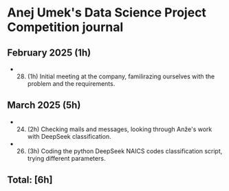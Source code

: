 # Anej Umek's Data Science Project Competition journal

## February 2025 (1h)

* 28. (1h) Initial meeting at the company, familirazing ourselves with the problem and the requirements. 

## March 2025 (5h)

* 24. (2h) Checking mails and messages, looking through Anže's work with DeepSeek classification.

* 26. (3h) Coding the python DeepSeek NAICS codes classification script, trying different parameters.

## Total: [6h]
